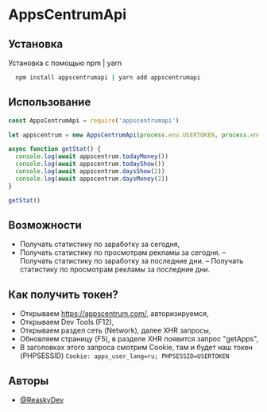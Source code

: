 
# AppsCentrumApi




## Установка

Установка с помощью npm | yarn

```bash
  npm install appscentrumapi | yarn add appscentrumapi
```
    
## Использование

```javascript
const AppsCentrumApi = require('appscentrumapi')

let appscentrum = new AppsCentrumApi(process.env.USERTOKEN, process.env.APPID)

async function getStat() {
  console.log(await appscentrum.todayMoney())
  console.log(await appscentrum.todayShow())
  console.log(await appscentrum.daysShow(2))
  console.log(await appscentrum.daysMoney(2))
}

getStat()

```


## Возможности

- Получать статистику по заработку за сегодня,
- Получать статистику по просмотрам рекламы за сегодня. 
– Получать статистику по заработку за последние дни. 
– Получать статистику по просмотрам рекламы за последние дни. 


## Как получить токен?

- Открываем https://appscentrum.com/, авторизируемся,
- Открываем Dev Tools (F12),
- Открываем раздел сеть (Network), далее XHR запросы,
- Обновляем страницу (F5), в разделе XHR появится запрос "getApps",
- В заголовках этого запроса смотрим Cookie, там и будет наш токен (PHPSESSID)
    `Cookie: apps_user_lang=ru; PHPSESSID=USERTOKEN`


## Авторы

- [@ReaskyDev](https://github.com/ReaskyDev)

